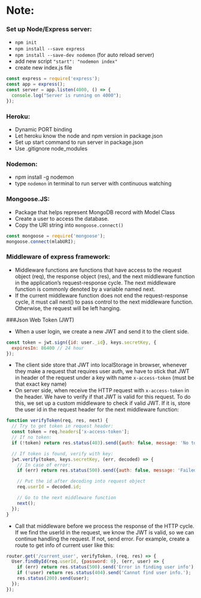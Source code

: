 # Note:
### Set up Node/Express server:
- `npm init`
- `npm install --save express`
- `npm install --save-dev nodemon` (for auto reload server)
- add new script `"start": "nodemon index"`
- create new index.js file

```javascript
const express = require('express');
const app = express();
const server = app.listen(4000, () => {
  console.log("Server is running on 4000");
});
```

### Heroku:
- Dynamic PORT binding
- Let heroku know the node and npm version in package.json
- Set up start command to run server in package.json
- Use .gitignore node_modules

### Nodemon:
- npm install -g nodemon
- type `nodemon` in terminal to run server with continuous watching

### Mongoose.JS:
- Package that helps represent MongoDB record with Model Class
- Create a user to access the database.
- Copy the URI string into `mongoose.connect()`
```javascript
const mongoose = require('mongoose');
mongoose.connect(mlabURI);
```

### Middleware of express framework:
- Middleware functions are functions that have access to the request object (req), the response object (res), and the next middleware function in the application’s request-response cycle. The next middleware function is commonly denoted by a variable named next.
- If the current middleware function does not end the request-response cycle, it must call next() to pass control to the next middleware function. Otherwise, the request will be left hanging.

###Json Web Token (JWT)
- When a user login, we create a new JWT and send it to the client side.
```javascript
const token = jwt.sign({id: user._id}, keys.secretKey, {
  expiresIn: 86400 // 24 hour
});
```
- The client side store that JWT into localStorage in browser, whenever they make a request that requires user auth, we have to stick that JWT in header of the request under a key with name `x-access-token` (must be that exact key name)
- On server side, when receive the HTTP request with `x-access-token` in the header. We have to verify if that JWT is valid for this request. To do this, we set up a custom middleware to check if valid JWT. If it is, store the user id in the request header for the next middleware function:
```javascript
function verifyToken(req, res, next) {
  // Try to get token in request header:
  const token = req.headers['x-access-token'];
  // If no token:
  if (!token) return res.status(403).send({auth: false, message: 'No token'});

  // If token is found, verify with key:
  jwt.verify(token, keys.secretKey, (err, decoded) => {
    // In case of error:
    if (err) return res.status(500).send({auth: false, message: 'Failed to verify'});

    // Put the id after decoding into request object
    req.userId = decoded.id;

    // Go to the next middleware function
    next();
  });
}
```
- Call that middleware before we process the response of the HTTP cycle. If we find the userId in the request, we know the JWT is valid, so we can continue handling the request. If not, send error. For example, create a route to get info of current user like this:
```javascript
router.get('/current_user', verifyToken, (req, res) => {
  User.findById(req.userId, {password: 0}, (err, user) => {
    if (err) return res.status(500).send('Error in finding user info');
    if (!user) return res.status(404).send('Cannot find user info.');
    res.status(200).send(user);
  });
});
```
